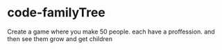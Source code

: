 # code-familyTree
 Create a game where you make 50 people. each have a proffession. and then see them grow and get children
